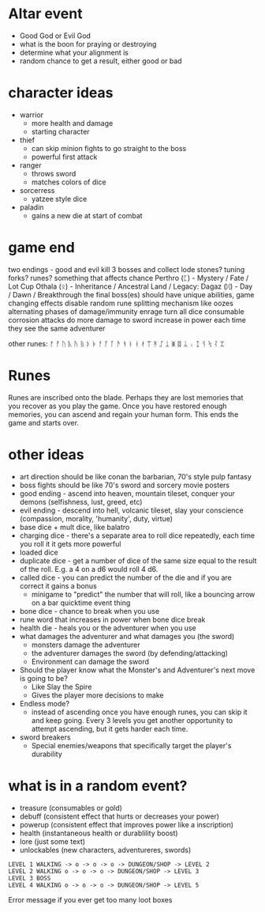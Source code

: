 # Altar event
* Good God or Evil God
* what is the boon for praying or destroying
* determine what your alignment is
* random chance to get a result, either good or bad

# character ideas
* warrior
  - more health and damage
  - starting character
* thief
  - can skip minion fights to go straight to the boss
  - powerful first attack
* ranger
  - throws sword
  - matches colors of dice
* sorcerress
  - yatzee style dice
* paladin
  - gains a new die at start of combat
    

# game end
two endings - good and evil
kill 3 bosses and collect lode stones? tuning forks? runes? something that affects chance
Perthro (ᛈ) - Mystery / Fate / Lot Cup
Othala (ᛟ) - Inheritance / Ancestral Land / Legacy:
Dagaz (ᛞ) - Day / Dawn / Breakthrough
the final boss(es) should have unique abilities, game changing effects
    disable random rune
    splitting mechanism like oozes
    alternating phases of damage/immunity
    enrage
    turn all dice consumable
    corrosion attacks do more damage to sword
    increase in power each time they see the same adventurer

other runes:
ᚠ ᚡ ᚢ ᚣ ᚤ ᚥ ᚦ ᚧ ᚨ ᚩ ᚪ ᚫ ᚬ ᚭ ᚮ ᚯ ᛠ ᛡ ᛢ ᛣ ᛤ ᛥ ᛦ ᛧ ᛨ ᛩ ᛪ ᛮ ᛯ 

# Runes
Runes are inscribed onto the blade. Perhaps they are lost memories that you recover as you play the game.
Once you have restored enough memories, you can ascend and regain your human form. This ends the game and starts over.

# other ideas
* art direction should be like conan the barbarian, 70's style pulp fantasy
* boss fights should be like 70's sword and sorcery movie posters
* good ending - ascend into heaven, mountain tileset, conquer your demons (selfishness, lust, greed, etc)
* evil ending - descend into hell, volcanic tileset, slay your conscience (compassion, morality, 'humanity', duty, virtue) 
* base dice + mult dice, like balatro
* charging dice - there's a separate area to roll dice repeatedly, each time you roll it it gets more powerful
* loaded dice
* duplicate dice - get a number of dice of the same size equal to the result of the roll. E.g. a 4 on a d6 would roll 4 d6.
* called dice - you can predict the number of the die and if you are correct it gains a bonus
    * minigame to "predict" the number that will roll, like a bouncing arrow on a bar quicktime event thing
* bone dice - chance to break when you use
* rune word that increases in power when bone dice break
* health die - heals you or the adventurer when you use
* what damages the adventurer and what damages you (the sword)
  * monsters damage the adventurer
  * the adventurer damages the sword (by defending/attacking)
  * Environment can damage the sword
* Should the player know what the Monster's and Adventurer's next move is going to be?
  * Like Slay the Spire
  * Gives the player more decisions to make
* Endless mode?
    * instead of ascending once you have enough runes, you can skip it and keep going. Every 3 levels you get another opportunity to attempt ascending, but it gets harder each time.
* sword breakers
  * Special enemies/weapons that specifically target the player's durability

# what is in a random event?
* treasure  (consumables or gold)
* debuff   (consistent effect that hurts or decreases your power)
* powerup   (consistent effect that improves power like a inscription)
* health   (instantaneous health or durablility boost)
* lore    (just some text)
* unlockables (new characters, adventureres, swords)

``` 
LEVEL 1 WALKING -> o -> o -> o -> DUNGEON/SHOP -> LEVEL 2
LEVEL 2 WALKING o -> o -> o -> DUNGEON/SHOP -> LEVEL 3
LEVEL 3 BOSS 
LEVEL 4 WALKING o -> o -> o -> DUNGEON/SHOP -> LEVEL 5
```

Error message if you ever get too many loot boxes